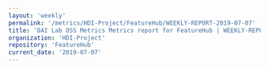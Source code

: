 ```yaml
---
layout: 'weekly'
permalink: '/metrics/HDI-Project/FeatureHub/WEEKLY-REPORT-2019-07-07'
title: 'DAI Lab OSS Metrics Metrics report for FeatureHub | WEEKLY-REPORT-2019-07-07'
organization: 'HDI-Project'
repository: 'FeatureHub'
current_date: '2019-07-07'
---
```

